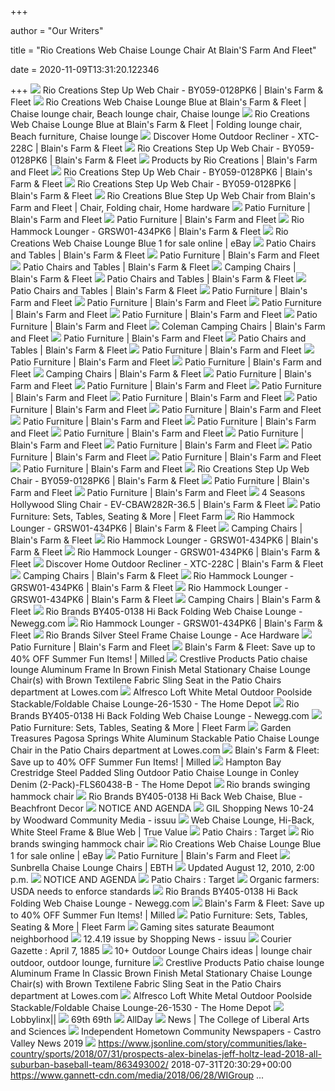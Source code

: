 +++
        
author = "Our Writers"
        
title = "Rio Creations Web Chaise Lounge Chair At Blain'S Farm And Fleet"
        
date = 2020-11-09T13:31:20.122346
        
+++
[ ![](https://products.blains.com/600/114/1149206.jpg)](https://products.blains.com/600/114/1149206.jpg) Rio Creations Step Up Web Chair - BY059-0128PK6 | Blain's Farm & Fleet
[ ![](https://i.pinimg.com/originals/38/84/9e/38849e415f5b0f3649bc7b31d9a3341a.jpg)](https://i.pinimg.com/originals/38/84/9e/38849e415f5b0f3649bc7b31d9a3341a.jpg) Rio Creations Web Chaise Lounge Blue at Blain's Farm &amp; Fleet | Chaise  lounge chair, Beach lounge chair, Chaise lounge
[ ![](https://i.pinimg.com/originals/87/aa/c1/87aac17f961a5588cc81565b168c4c34.jpg)](https://i.pinimg.com/originals/87/aa/c1/87aac17f961a5588cc81565b168c4c34.jpg) Rio Creations Web Chaise Lounge Blue at Blain's Farm &amp; Fleet | Folding lounge  chair, Beach furniture, Chaise lounge
[ ![](https://products.blains.com/600/128/1281021.jpg)](https://products.blains.com/600/128/1281021.jpg) Discover Home Outdoor Recliner - XTC-228C | Blain's Farm & Fleet
[ ![](https://products.blains.com/600/114/1149206-2.webp)](https://products.blains.com/600/114/1149206-2.webp) Rio Creations Step Up Web Chair - BY059-0128PK6 | Blain's Farm & Fleet
[ ![](https://objects.blains.com/products/11/600/1149209.jpg)](https://objects.blains.com/products/11/600/1149209.jpg) Products by Rio Creations | Blain's Farm and Fleet
[ ![](https://products.blains.com/300/97/974592.jpg)](https://products.blains.com/300/97/974592.jpg) Rio Creations Step Up Web Chair - BY059-0128PK6 | Blain's Farm & Fleet
[ ![](https://products.blains.com/300/107/1076990.jpg)](https://products.blains.com/300/107/1076990.jpg) Rio Creations Step Up Web Chair - BY059-0128PK6 | Blain's Farm & Fleet
[ ![](https://i.pinimg.com/736x/d8/aa/d4/d8aad4dea46e03e73e84329c75a46e72.jpg)](https://i.pinimg.com/736x/d8/aa/d4/d8aad4dea46e03e73e84329c75a46e72.jpg) Rio Creations Blue Step Up Web Chair from Blain's Farm and Fleet | Chair,  Folding chair, Home hardware
[ ![](https://products.blains.com/600/107/1076994.webp)](https://products.blains.com/600/107/1076994.webp) Patio Furniture | Blain's Farm and Fleet
[ ![](https://products.blains.com/600/59/591509.jpg)](https://products.blains.com/600/59/591509.jpg) Patio Furniture | Blain's Farm and Fleet
[ ![](https://products.blains.com/600/129/1295794.webp)](https://products.blains.com/600/129/1295794.webp) Rio Hammock Lounger - GRSW01-434PK6 | Blain's Farm & Fleet
[ ![](https://i.ebayimg.com/00/s/MTYwMFgxNjAw/z/EZoAAOSwTZ9eTpEQ/$_1.JPG?set_id=880000500F)](https://i.ebayimg.com/00/s/MTYwMFgxNjAw/z/EZoAAOSwTZ9eTpEQ/$_1.JPG?set_id=880000500F) Rio Creations Web Chaise Lounge Blue 1 for sale online | eBay
[ ![](https://products.blains.com/600/107/1077002.jpg)](https://products.blains.com/600/107/1077002.jpg) Patio Chairs and Tables | Blain's Farm & Fleet
[ ![](https://products.blains.com/600/114/1149131.webp)](https://products.blains.com/600/114/1149131.webp) Patio Furniture | Blain's Farm and Fleet
[ ![](https://products.blains.com/600/128/1283899.jpg)](https://products.blains.com/600/128/1283899.jpg) Patio Chairs and Tables | Blain's Farm & Fleet
[ ![](https://products.blains.com/600/66/662545.jpg)](https://products.blains.com/600/66/662545.jpg) Camping Chairs | Blain's Farm & Fleet
[ ![](https://products.blains.com/600/100/1004482.webp)](https://products.blains.com/600/100/1004482.webp) Patio Chairs and Tables | Blain's Farm & Fleet
[ ![](https://products.blains.com/600/114/1149139.jpg)](https://products.blains.com/600/114/1149139.jpg) Patio Chairs and Tables | Blain's Farm & Fleet
[ ![](https://products.blains.com/600/128/1281504.webp)](https://products.blains.com/600/128/1281504.webp) Patio Furniture | Blain's Farm and Fleet
[ ![](https://products.blains.com/600/128/1281496.webp)](https://products.blains.com/600/128/1281496.webp) Patio Furniture | Blain's Farm and Fleet
[ ![](https://products.blains.com/600/128/1281494.webp)](https://products.blains.com/600/128/1281494.webp) Patio Furniture | Blain's Farm and Fleet
[ ![](https://products.blains.com/600/114/1149129.webp)](https://products.blains.com/600/114/1149129.webp) Patio Furniture | Blain's Farm and Fleet
[ ![](https://products.blains.com/600/107/1076993.webp)](https://products.blains.com/600/107/1076993.webp) Patio Furniture | Blain's Farm and Fleet
[ ![](https://products.blains.com/600/63/635394.webp)](https://products.blains.com/600/63/635394.webp) Coleman Camping Chairs | Blain's Farm and Fleet
[ ![](https://products.blains.com/600/128/1281495.jpg)](https://products.blains.com/600/128/1281495.jpg) Patio Furniture | Blain's Farm and Fleet
[ ![](https://products.blains.com/600/114/1149196.jpg)](https://products.blains.com/600/114/1149196.jpg) Patio Chairs and Tables | Blain's Farm & Fleet
[ ![](https://products.blains.com/600/114/1149648.jpg)](https://products.blains.com/600/114/1149648.jpg) Patio Furniture | Blain's Farm and Fleet
[ ![](https://products.blains.com/600/114/1149647.webp)](https://products.blains.com/600/114/1149647.webp) Patio Furniture | Blain's Farm and Fleet
[ ![](https://products.blains.com/600/128/1281509.webp)](https://products.blains.com/600/128/1281509.webp) Patio Furniture | Blain's Farm and Fleet
[ ![](https://products.blains.com/600/132/1326968.jpg)](https://products.blains.com/600/132/1326968.jpg) Camping Chairs | Blain's Farm & Fleet
[ ![](https://products.blains.com/600/128/1281519.webp)](https://products.blains.com/600/128/1281519.webp) Patio Furniture | Blain's Farm and Fleet
[ ![](https://products.blains.com/600/128/1281505.webp)](https://products.blains.com/600/128/1281505.webp) Patio Furniture | Blain's Farm and Fleet
[ ![](https://products.blains.com/600/128/1281512.webp)](https://products.blains.com/600/128/1281512.webp) Patio Furniture | Blain's Farm and Fleet
[ ![](https://products.blains.com/600/114/1149649.webp)](https://products.blains.com/600/114/1149649.webp) Patio Furniture | Blain's Farm and Fleet
[ ![](https://products.blains.com/600/114/1149650.jpg)](https://products.blains.com/600/114/1149650.jpg) Patio Furniture | Blain's Farm and Fleet
[ ![](https://products.blains.com/600/111/1112181.webp)](https://products.blains.com/600/111/1112181.webp) Patio Furniture | Blain's Farm and Fleet
[ ![](https://products.blains.com/600/114/1149653.webp)](https://products.blains.com/600/114/1149653.webp) Patio Furniture | Blain's Farm and Fleet
[ ![](https://products.blains.com/600/128/1281493.webp)](https://products.blains.com/600/128/1281493.webp) Patio Furniture | Blain's Farm and Fleet
[ ![](https://products.blains.com/600/111/1112178.webp)](https://products.blains.com/600/111/1112178.webp) Patio Furniture | Blain's Farm and Fleet
[ ![](https://products.blains.com/600/128/1281507.webp)](https://products.blains.com/600/128/1281507.webp) Patio Furniture | Blain's Farm and Fleet
[ ![](https://products.blains.com/600/128/1281510.webp)](https://products.blains.com/600/128/1281510.webp) Patio Furniture | Blain's Farm and Fleet
[ ![](https://products.blains.com/600/111/1112180.jpg)](https://products.blains.com/600/111/1112180.jpg) Patio Furniture | Blain's Farm and Fleet
[ ![](https://products.blains.com/600/109/1090308.webp)](https://products.blains.com/600/109/1090308.webp) Patio Furniture | Blain's Farm and Fleet
[ ![](https://products.blains.com/600/128/1281508.webp)](https://products.blains.com/600/128/1281508.webp) Patio Furniture | Blain's Farm and Fleet
[ ![](https://products.blains.com/300/61/619210.jpg)](https://products.blains.com/300/61/619210.jpg) Rio Creations Step Up Web Chair - BY059-0128PK6 | Blain's Farm & Fleet
[ ![](https://products.blains.com/600/128/1281513.jpg)](https://products.blains.com/600/128/1281513.jpg) Patio Furniture | Blain's Farm and Fleet
[ ![](https://products.blains.com/600/128/1281497.jpg)](https://products.blains.com/600/128/1281497.jpg) Patio Furniture | Blain's Farm and Fleet
[ ![](https://products.blains.com/600/107/1077035.webp)](https://products.blains.com/600/107/1077035.webp) 4 Seasons Hollywood Sling Chair - EV-CBAW282R-36.5 | Blain's Farm & Fleet
[ ![](https://www.fleetfarm.com/images/static/PatioFurnitureL2_header.jpg)](https://www.fleetfarm.com/images/static/PatioFurnitureL2_header.jpg) Patio Furniture: Sets, Tables, Seating & More | Fleet Farm
[ ![](https://products.blains.com/300/101/1013082.jpg)](https://products.blains.com/300/101/1013082.jpg) Rio Hammock Lounger - GRSW01-434PK6 | Blain's Farm & Fleet
[ ![](https://products.blains.com/600/122/1228355.jpg)](https://products.blains.com/600/122/1228355.jpg) Camping Chairs | Blain's Farm & Fleet
[ ![](https://products.blains.com/300/101/1013078.jpg)](https://products.blains.com/300/101/1013078.jpg) Rio Hammock Lounger - GRSW01-434PK6 | Blain's Farm & Fleet
[ ![](https://products.blains.com/300/121/1217039.jpg)](https://products.blains.com/300/121/1217039.jpg) Rio Hammock Lounger - GRSW01-434PK6 | Blain's Farm & Fleet
[ ![](https://photos-us.bazaarvoice.com/photo/2/cGhvdG86YmxhaW5zdXBwbHk/3e953da3-f50d-582b-9e01-828b474ffddf)](https://photos-us.bazaarvoice.com/photo/2/cGhvdG86YmxhaW5zdXBwbHk/3e953da3-f50d-582b-9e01-828b474ffddf) Discover Home Outdoor Recliner - XTC-228C | Blain's Farm & Fleet
[ ![](https://products.blains.com/600/121/1214052.webp)](https://products.blains.com/600/121/1214052.webp) Camping Chairs | Blain's Farm & Fleet
[ ![](https://products.blains.com/300/87/875637.jpg)](https://products.blains.com/300/87/875637.jpg) Rio Hammock Lounger - GRSW01-434PK6 | Blain's Farm & Fleet
[ ![](https://products.blains.com/300/129/1292781.jpg)](https://products.blains.com/300/129/1292781.jpg) Rio Hammock Lounger - GRSW01-434PK6 | Blain's Farm & Fleet
[ ![](https://products.blains.com/600/127/1279175.webp)](https://products.blains.com/600/127/1279175.webp) Camping Chairs | Blain's Farm & Fleet
[ ![](https://c1.neweggimages.com/ProductImageCompressAll1280/A00Y_1_201605032116015703.jpg)](https://c1.neweggimages.com/ProductImageCompressAll1280/A00Y_1_201605032116015703.jpg) Rio Brands BY405-0138 Hi Back Folding Web Chaise Lounge - Newegg.com
[ ![](https://products.blains.com/300/129/1295787.jpg)](https://products.blains.com/300/129/1295787.jpg) Rio Hammock Lounger - GRSW01-434PK6 | Blain's Farm & Fleet
[ ![](https://cdn-tp3.mozu.com/24645-37138/cms/37138/files/9189e601-1c4a-4654-b1da-ed0caec301fe?quality=60&_mzcb=_1598993681023)](https://cdn-tp3.mozu.com/24645-37138/cms/37138/files/9189e601-1c4a-4654-b1da-ed0caec301fe?quality=60&_mzcb=_1598993681023) Rio Brands Silver Steel Frame Chaise Lounge - Ace Hardware
[ ![](https://products.blains.com/600/103/1037626.jpg)](https://products.blains.com/600/103/1037626.jpg) Patio Furniture | Blain's Farm and Fleet
[ ![](https://images.milled.com/2019-06-22/QyHb63lT2mfcUyzb/exsYAshKbOUB.jpg)](https://images.milled.com/2019-06-22/QyHb63lT2mfcUyzb/exsYAshKbOUB.jpg) Blain's Farm & Fleet: Save up to 40% OFF Summer Fun Items! | Milled
[ ![](http://mobileimages.lowes.com/product/converted/100314/1003141770.jpg)](http://mobileimages.lowes.com/product/converted/100314/1003141770.jpg) Crestlive Products Patio chaise lounge Aluminum Frame In Brown Finish Metal  Stationary Chaise Lounge Chair(s) with Brown Textilene Fabric Sling Seat in  the Patio Chairs department at Lowes.com
[ ![](https://images.homedepot-static.com/productImages/4e373975-f2c2-47d2-9e98-5f36af9e6e85/svn/alfresco-outdoor-chaise-lounges-26-1530-4f_600.jpg)](https://images.homedepot-static.com/productImages/4e373975-f2c2-47d2-9e98-5f36af9e6e85/svn/alfresco-outdoor-chaise-lounges-26-1530-4f_600.jpg) Alfresco Loft White Metal Outdoor Poolside Stackable/Foldable Chaise Lounge-26-1530  - The Home Depot
[ ![](https://c1.neweggimages.com/ProductImageCompressAll300/A00Y_1_20191218349009559.jpg)](https://c1.neweggimages.com/ProductImageCompressAll300/A00Y_1_20191218349009559.jpg) Rio Brands BY405-0138 Hi Back Folding Web Chaise Lounge - Newegg.com
[ ![](https://www.fleetfarm.com/images/product/0000000336820/m/1.jpg)](https://www.fleetfarm.com/images/product/0000000336820/m/1.jpg) Patio Furniture: Sets, Tables, Seating & More | Fleet Farm
[ ![](http://mobileimages.lowes.com/product/converted/692054/6920549112009_10960171.jpg?size=pdhi)](http://mobileimages.lowes.com/product/converted/692054/6920549112009_10960171.jpg?size=pdhi) Garden Treasures Pagosa Springs White Aluminum Stackable Patio Chaise  Lounge Chair in the Patio Chairs department at Lowes.com
[ ![](https://images.milled.com/2019-06-22/QyHb63lT2mfcUyzb/tCOPF7FHqzBp.jpg)](https://images.milled.com/2019-06-22/QyHb63lT2mfcUyzb/tCOPF7FHqzBp.jpg) Blain's Farm & Fleet: Save up to 40% OFF Summer Fun Items! | Milled
[ ![](https://images.homedepot-static.com/productImages/4214909f-514b-4df9-9819-3758d7c4425d/svn/hampton-bay-outdoor-chaise-lounges-fls60438-b-64_1000.jpg)](https://images.homedepot-static.com/productImages/4214909f-514b-4df9-9819-3758d7c4425d/svn/hampton-bay-outdoor-chaise-lounges-fls60438-b-64_1000.jpg) Hampton Bay Crestridge Steel Padded Sling Outdoor Patio Chaise Lounge in  Conley Denim (2-Pack)-FLS60438-B - The Home Depot
[ ![](https://hip2save.com/wp-content/uploads/2019/06/Sorbus-Hanging-Rope-Hammock-Chair-Swing-.jpg?resize=1024%2C756&strip=all?w=768&strip=all)](https://hip2save.com/wp-content/uploads/2019/06/Sorbus-Hanging-Rope-Hammock-Chair-Swing-.jpg?resize=1024%2C756&strip=all?w=768&strip=all) Rio brands swinging hammock chair
[ ![](https://images-na.ssl-images-amazon.com/images/I/51M-IL8i9aL._SS800_.jpg)](https://images-na.ssl-images-amazon.com/images/I/51M-IL8i9aL._SS800_.jpg) Rio Brands BY405-0138 Hi Back Web Chaise, Blue - Beachfront Decor
[ ![](x-raw-image:///1d12fd4290a20f331545baa84d2daa3ba82132b24607b805d47eab010c97861c)](x-raw-image:///1d12fd4290a20f331545baa84d2daa3ba82132b24607b805d47eab010c97861c) NOTICE AND AGENDA
[ ![](https://image.isu.pub/171024130226-ebc215d7ba87e2fef07bcc362b78f7e7/jpg/page_1_thumb_large.jpg)](https://image.isu.pub/171024130226-ebc215d7ba87e2fef07bcc362b78f7e7/jpg/page_1_thumb_large.jpg) GIL Shopping News 10-24 by Woodward Community Media - issuu
[ ![](https://photos-us.bazaarvoice.com/photo/2/cGhvdG86dHJ1ZXZhbHVl/fbe1ba1e-0f27-57ab-aa8b-45bf7a1a2c42)](https://photos-us.bazaarvoice.com/photo/2/cGhvdG86dHJ1ZXZhbHVl/fbe1ba1e-0f27-57ab-aa8b-45bf7a1a2c42) Web Chaise Lounge, Hi-Back, White Steel Frame & Blue Web | True Value
[ ![](https://target.scene7.com/is/image/Target/PatioChairs-QUIVER-200105-1578272789915)](https://target.scene7.com/is/image/Target/PatioChairs-QUIVER-200105-1578272789915) Patio Chairs : Target
[ ![](https://i.pinimg.com/originals/f6/27/d6/f627d631295f01158c236f8271222b6e.jpg)](https://i.pinimg.com/originals/f6/27/d6/f627d631295f01158c236f8271222b6e.jpg) Rio brands swinging hammock chair
[ ![](https://i.ebayimg.com/thumbs/images/g/90kAAOSwJ2lfRctb/s-l200.jpg)](https://i.ebayimg.com/thumbs/images/g/90kAAOSwJ2lfRctb/s-l200.jpg) Rio Creations Web Chaise Lounge Blue 1 for sale online | eBay
[ ![](https://products.blains.com/600/114/1149239.webp)](https://products.blains.com/600/114/1149239.webp) Patio Furniture | Blain's Farm and Fleet
[ ![](https://ebth-com-production.imgix.net/2019/11/07/18/29/18/52fec0cc-ab14-4083-8a56-e6af48b205d6/DSCN6641.JPG?ixlib=rb-3.1.0&w=880&h=880&fit=crop&crop=&auto=format)](https://ebth-com-production.imgix.net/2019/11/07/18/29/18/52fec0cc-ab14-4083-8a56-e6af48b205d6/DSCN6641.JPG?ixlib=rb-3.1.0&w=880&h=880&fit=crop&crop=&auto=format) Sunbrella Chaise Lounge Chairs | EBTH
[ ![](x-raw-image:///e751b50debcd881589f2da4e859350f59b5e346c0df9a78b3fcc0d1c551a6b72)](x-raw-image:///e751b50debcd881589f2da4e859350f59b5e346c0df9a78b3fcc0d1c551a6b72) Updated August 12, 2010, 2:00 p.m.
[ ![](x-raw-image:///72db4301c5cd446befacbd486266d8657015a0b8d830ef9a633b82006953ebf5)](x-raw-image:///72db4301c5cd446befacbd486266d8657015a0b8d830ef9a633b82006953ebf5) NOTICE AND AGENDA
[ ![](https://target.scene7.com/is/image/Target/Outdoor_Barstools211645-191220_1576881517964?wid=315&hei=315&qlt=60&fmt=pjpeg)](https://target.scene7.com/is/image/Target/Outdoor_Barstools211645-191220_1576881517964?wid=315&hei=315&qlt=60&fmt=pjpeg) Patio Chairs : Target
[ ![](x-raw-image:///f06200f52a18dc37d8bbea44e04eb984356de85283cbe4cffc33bf7dbd057677)](x-raw-image:///f06200f52a18dc37d8bbea44e04eb984356de85283cbe4cffc33bf7dbd057677) Organic farmers: USDA needs to enforce standards
[ ![](https://c1.neweggimages.com/ProductImageCompressAll300/ABG7D200514M3I51.jpg)](https://c1.neweggimages.com/ProductImageCompressAll300/ABG7D200514M3I51.jpg) Rio Brands BY405-0138 Hi Back Folding Web Chaise Lounge - Newegg.com
[ ![](https://images.milled.com/2019-06-22/QyHb63lT2mfcUyzb/c@2x.jpg)](https://images.milled.com/2019-06-22/QyHb63lT2mfcUyzb/c@2x.jpg) Blain's Farm & Fleet: Save up to 40% OFF Summer Fun Items! | Milled
[ ![](https://www.fleetfarm.com/images/product/0000000224579/m/1.jpg)](https://www.fleetfarm.com/images/product/0000000224579/m/1.jpg) Patio Furniture: Sets, Tables, Seating & More | Fleet Farm
[ ![](x-raw-image:///ccb1acb6abce0bd2f46ef1ba8f63c8e03f9f4931197c0ca41ad11261e79573ca)](x-raw-image:///ccb1acb6abce0bd2f46ef1ba8f63c8e03f9f4931197c0ca41ad11261e79573ca) Gaming sites saturate Beaumont neighborhood
[ ![](https://image.isu.pub/191202161922-ce68536a5933e792bf3e8272687d5003/jpg/page_1.jpg)](https://image.isu.pub/191202161922-ce68536a5933e792bf3e8272687d5003/jpg/page_1.jpg) 12.4.19 issue by Shopping News - issuu
[ ![](x-raw-image:///c02a8672cb1be6606226b4bee381a0bd05e6ea037ff745a2710421f8391e5888)](x-raw-image:///c02a8672cb1be6606226b4bee381a0bd05e6ea037ff745a2710421f8391e5888) Courier Gazette : April 7, 1885
[ ![](https://i.pinimg.com/200x150/d4/b8/fc/d4b8fc2046053022ddd459e85a9624cb.jpg)](https://i.pinimg.com/200x150/d4/b8/fc/d4b8fc2046053022ddd459e85a9624cb.jpg) 10+ Outdoor Lounge Chairs ideas | lounge chair outdoor, outdoor lounge,  furniture
[ ![](http://mobileimages.lowes.com/product/converted/100314/1003141780.jpg)](http://mobileimages.lowes.com/product/converted/100314/1003141780.jpg) Crestlive Products Patio chaise lounge Aluminum Frame In Classic Brown  Finish Metal Stationary Chaise Lounge Chair(s) with Brown Textilene Fabric  Sling Seat in the Patio Chairs department at Lowes.com
[ ![](https://images.homedepot-static.com/productImages/8a456f34-c479-4d85-a99d-48944532e806/svn/alfresco-outdoor-chaise-lounges-26-1530-c3_600.jpg)](https://images.homedepot-static.com/productImages/8a456f34-c479-4d85-a99d-48944532e806/svn/alfresco-outdoor-chaise-lounges-26-1530-c3_600.jpg) Alfresco Loft White Metal Outdoor Poolside Stackable/Foldable Chaise Lounge-26-1530  - The Home Depot
[ ![](https://lobbylinx.com/logos/sgs.png)](https://lobbylinx.com/logos/sgs.png) Lobbylinx||
[ ![](x-raw-image:///6c3bd32ca09fa915fdd0a5e1c7a75264b9053cde3e16a3fac2336798f5a14f27)](x-raw-image:///6c3bd32ca09fa915fdd0a5e1c7a75264b9053cde3e16a3fac2336798f5a14f27) 69th 69th
[ ![](https://www.antheamissy.com/wp-content/uploads/2019/10/T-Suggests-A-Pioneering-French-Designer-a-New-All-Day-Cafe.jpg)](https://www.antheamissy.com/wp-content/uploads/2019/10/T-Suggests-A-Pioneering-French-Designer-a-New-All-Day-Cafe.jpg) AllDay
[ ![](https://thecollege.asu.edu/sites/default/files/styles/asunews_thumbnail/public/images_asunews/depositphotos_81637298_l-2015.jpg?itok=L8qYCTlB)](https://thecollege.asu.edu/sites/default/files/styles/asunews_thumbnail/public/images_asunews/depositphotos_81637298_l-2015.jpg?itok=L8qYCTlB) News | The College of Liberal Arts and Sciences
[ ![](https://0201.nccdn.net/1_2/000/000/0a6/b96/P01-bench.jpg)](https://0201.nccdn.net/1_2/000/000/0a6/b96/P01-bench.jpg) Independent Hometown Community Newspapers - Castro Valley News 2019
[ ![](https://www.gannett-cdn.com/media/2018/07/23/WIGroup/Milwaukee/636679360358556137-wilson-guitar.JPG)](https://www.gannett-cdn.com/media/2018/07/23/WIGroup/Milwaukee/636679360358556137-wilson-guitar.JPG) https://www.jsonline.com/story/communities/lake-country/sports/2018/07/31/prospects-alex-binelas-jeff-holtz-lead-2018-all-suburban-baseball-team/863493002/  2018-07-31T20:30:29+00:00  https://www.gannett-cdn.com/media/2018/06/28/WIGroup ...
